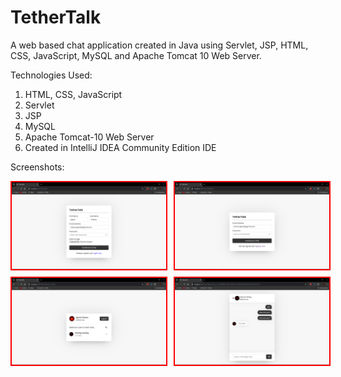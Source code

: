 # TetherTalk

A web based chat application created in Java using Servlet, JSP, HTML, CSS, JavaScript, MySQL and Apache Tomcat 10 Web Server.<br> 

Technologies Used:
  1. HTML, CSS, JavaScript
  2. Servlet
  3. JSP
  4. MySQL
  5. Apache Tomcat-10 Web Server
  6. Created in IntelliJ IDEA Community Edition IDE

Screenshots:

<div style="display: flex;flex-direction: column; grid-gap: 10px;">
    <div style="display: flex; grid-gap: 10px;">
        <img src="src/main/webapp/images/IMG1.png" alt="screenshots" width="49%" style="border: 2px solid red"/>
        <img src="src/main/webapp/images/IMG2.png" alt="screenshots" width="49%" style="border: 2px solid red"/>
    </div>
    <div style="display: flex; grid-gap: 10px;">
        <img src="src/main/webapp/images/IMG3.png" alt="screenshots" width="49%" style="border: 2px solid red"/>
        <img src="src/main/webapp/images/IMG4.png" alt="screenshots" width="49%" style="border: 2px solid red"/>
    </div>
</div>
<br>



